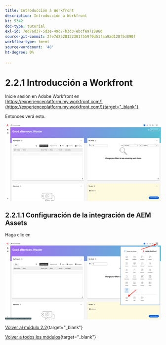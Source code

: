 ```yaml
---
title: Introducción a Workfront
description: Introducción a Workfront
kt: 5342
doc-type: tutorial
exl-id: 7ed76d37-5d3e-49c7-b3d3-ebcfe971896d
source-git-commit: 2fe7d2528132301f559f9d51faa9ad128f5d890f
workflow-type: tm+mt
source-wordcount: '48'
ht-degree: 0%

---
```


# 2.2.1 Introducción a Workfront

Inicie sesión en Adobe Workfront en [https://experienceplatform.my.workfront.com/](https://experienceplatform.my.workfront.com/){target="_blank"}.

Entonces verá esto.

![WF](./images/wfb1.png)

## 2.2.1.1 Configuración de la integración de AEM Assets

Haga clic en


![WF](./images/wfb2.png)

[Volver al módulo 2.2](./workfront.md){target="_blank"}

[Volver a todos los módulos](./../../../overview.md){target="_blank"}
